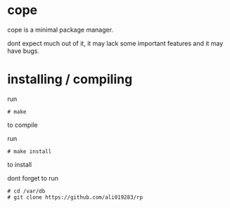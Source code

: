 # cope
cope is a minimal package manager.

dont expect much out of it, it may lack some important features and it may have bugs.

# installing / compiling
run 
```
# make
```
to compile

run 
```
# make install
```
to install

dont forget to run 
```
# cd /var/db
# git clone https://github.com/ali019283/rp
```

